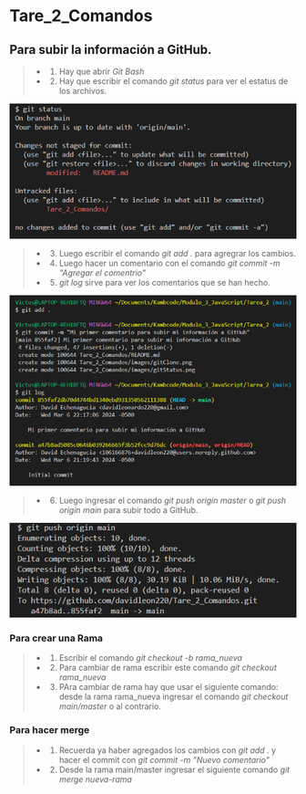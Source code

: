 # Tare_2_Comandos

## Para subir la información a GitHub.
> - 1) Hay que abrir *Git Bash*
> - 2) Hay que escribir el comando *git status* para ver el estatus de los archivos.

![Imagen de git status](./Tare_2_Comandos/images/gitStatus.png)

> - 3) Luego escribir el comando *git add .* para agregrar los cambios.
> - 4) Luego hacer un comentario con el comando *git commit -m "Agregar el  comentrio"*
> - 5) *git log* sirve para ver los comentarios que se han hecho.

![Imagen de git add hasta git log](./Tare_2_Comandos/images/gitAdd_gitCommit_gitLog.png)

> - 6) Luego ingresar el comando *git push origin master* o *git push origin main* para subir todo a GitHub.

![Imagen de git push](./Tare_2_Comandos/images/gitPush.png)

### Para crear una Rama

> - 1) Escribir el comando *git checkout -b rama_nueva*
> - 2) Para cambiar de rama escribir este comando *git checkout rama_nueva*
> - 3) PAra cambiar de rama hay que usar el siguiente comando: desde la rama  rama_nueva ingresar el comando *git checkout main/master* o al contrario.

### Para hacer merge

> - 1) Recuerda ya haber agregados los cambios con *git add .*  y hacer el commit con *git commit -m "Nuevo comentario"*
> - 2) Desde la rama main/master ingresar el siguiente comando *git merge nueva-rama*


